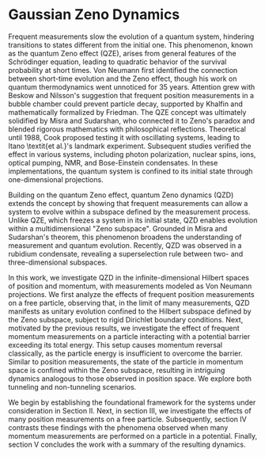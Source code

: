 # Gaussian Zeno Dynamics
Frequent measurements slow the evolution of a quantum system, hindering transitions to states different from the initial one. This phenomenon, known as the quantum Zeno effect (QZE), arises from general features of the Schrödinger equation, leading to quadratic behavior of the survival probability at short times. Von Neumann first identified the connection between short-time evolution and the Zeno effect, though his work on quantum thermodynamics went unnoticed for 35 years. Attention grew with Beskow and Nilsson's suggestion that frequent position measurements in a bubble chamber could prevent particle decay, supported by Khalfin and mathematically formalized by Friedman. The QZE concept was ultimately solidified by Misra and Sudarshan, who connected it to Zeno's paradox and blended rigorous mathematics with philosophical reflections. Theoretical until 1988, Cook proposed testing it with oscillating systems, leading to Itano \textit{et al.}'s landmark experiment. Subsequent studies verified the effect in various systems, including photon polarization, nuclear spins, ions, optical pumping, NMR, and Bose-Einstein condensates. In these implementations, the quantum system is confined to its initial state through one-dimensional projections.

Building on the quantum Zeno effect, quantum Zeno dynamics (QZD) extends the concept by showing that frequent measurements can allow a system to evolve within a subspace defined by the measurement process. Unlike QZE, which freezes a system in its initial state, QZD enables evolution within a multidimensional "Zeno subspace". Grounded in Misra and Sudarshan's theorem, this phenomenon broadens the understanding of measurement and quantum evolution. Recently, QZD was observed in a rubidium condensate, revealing a superselection rule between two- and three-dimensional subspaces.

In this work, we investigate QZD in the infinite-dimensional Hilbert spaces of position and momentum, with measurements modeled as Von Neumann projections. We first analyze the effects of frequent position measurements on a free particle, observing that, in the limit of many measurements, QZD manifests as unitary evolution confined to the Hilbert subspace defined by the Zeno subspace, subject to rigid Dirichlet boundary conditions. Next, motivated by the previous results, we investigate the effect of frequent momentum measurements on a particle interacting with a potential barrier exceeding its total energy. This setup causes momentum reversal classically, as the particle energy is insufficient to overcome the barrier. Similar to position measurements, the state of the particle in momentum space is confined within the Zeno subspace, resulting in intriguing dynamics analogous to those observed in position space. We explore both tunneling and non-tunneling scenarios.

We begin by establishing the foundational framework for the systems under consideration in Section II. Next, in section III, we investigate the effects of many position measurements on a free particle. Subsequently, section IV contrasts these findings with the phenomena observed when many momentum measurements are performed on a particle in a potential. Finally, section V concludes the work with a summary of the resulting dynamics.

